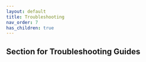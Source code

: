 ```yaml
---
layout: default
title: Troubleshooting
nav_order: 7
has_children: true
---
```


## Section for Troubleshooting Guides
